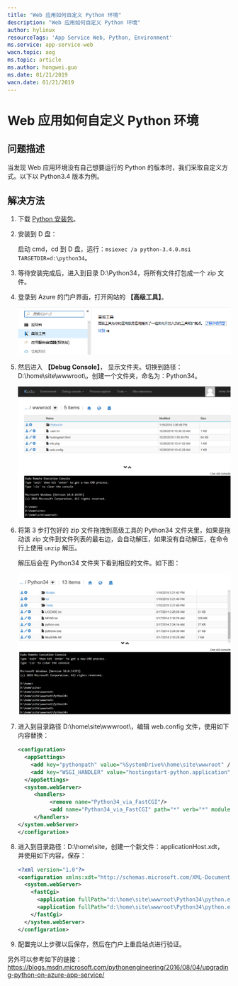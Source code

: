 ```yaml
---
title: "Web 应用如何自定义 Python 环境"
description: "Web 应用如何自定义 Python 环境"
author: hylinux
resourceTags: 'App Service Web, Python, Environment'
ms.service: app-service-web
wacn.topic: aog
ms.topic: article
ms.author: hongwei.guo
ms.date: 01/21/2019
wacn.date: 01/21/2019
---
```


# Web 应用如何自定义 Python 环境

## 问题描述

当发现 Web 应用环境没有自己想要运行的 Python 的版本时，我们采取自定义方式。以下以 Python3.4 版本为例。

## 解决方法

1. 下载 [Python 安装包](https://www.python.org/ftp/python/3.4.0/python-3.4.0.msi)。

2. 安装到 D 盘：

    启动 cmd，cd 到 D 盘，运行：`msiexec /a python-3.4.0.msi TARGETDIR=d:\python34`。

3. 等待安装完成后，进入到目录 D:\Python34，将所有文件打包成一个 zip 文件。

4. 登录到 Azure 的门户界面，打开网站的 **【高级工具】**。

    ![01](media/aog-app-service-web-howto-customize-python-environment/01.png "01")

5. 然后进入 **【Debug Console】**， 显示文件夹。切换到路径：D:\home\site\wwwroot\，创建一个文件夹，命名为：Python34。

    ![02](media/aog-app-service-web-howto-customize-python-environment/02.png "02")

6. 将第 3 步打包好的 zip 文件拖拽到高级工具的 Python34 文件夹里，如果是拖动该 zip 文件到文件列表的最右边，会自动解压，如果没有自动解压，在命令行上使用 `unzip` 解压。

    解压后会在 Python34 文件夹下看到相应的文件。如下图：

    ![03](media/aog-app-service-web-howto-customize-python-environment/03.png "03")

7. 进入到目录路径 D:\home\site\wwwroot\，编辑 web.config 文件，使用如下内容替换：

    ```xml
    <configuration>
      <appSettings>
        <add key="pythonpath" value="%SystemDrive%\home\site\wwwroot" />
        <add key="WSGI_HANDLER" value="hostingstart-python.application" />
      </appSettings>
      <system.webServer>
         <handlers>
              <remove name="Python34_via_FastCGI"/>
              <add name="Python34_via_FastCGI" path="*" verb="*" modules="FastCgiModule" scriptProcessor="d:\home\site\wwwroot\Python34\Python.exe|%SystemDrive%\Python34\Scripts\wfastcgi.py" resourceType="Either" />
         </handlers>
    </system.webServer>
    </configuration>
    ```

8. 进入到目录路径：D:\home\site，创建一个新文件：applicationHost.xdt， 并使用如下内容，保存：

    ```xml
    <?xml version="1.0"?>
    <configuration xmlns:xdt="http://schemas.microsoft.com/XML-Document-Transform">
      <system.webServer>
        <fastCgi>
          <application fullPath="d:\home\site\wwwroot\Python34\python.exe" xdt:Locator="Match(fullPath)" xdt:Transform="Remove" />
          <application fullPath="d:\home\site\wwwroot\Python34\python.exe" arguments="D:\Python34\Scripts\wfastcgi.py"  maxInstances="0" xdt:Transform="Insert"/>
        </fastCgi>
      </system.webServer>
    </configuration>

9. 配置完以上步骤以后保存，然后在门户上重启站点进行验证。


另外可以参考如下的链接： https://blogs.msdn.microsoft.com/pythonengineering/2016/08/04/upgrading-python-on-azure-app-service/

